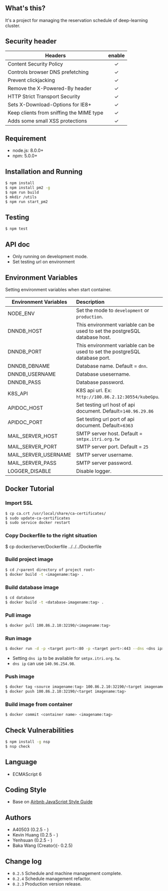 
## What's this? ##

It's a project for managing the reservation schedule of deep-learning cluster.

## Security header ##

| Headers | enable |
|---|:---:|
| Content Security Policy | ✓ |
| Controls browser DNS prefetching | ✓ |
| Prevent clickjacking | ✓ |
| Remove the X-Powered-By header | ✓ |
| HTTP Strict Transport Security | ✓ |
| Sets X-Download-Options for IE8+ | ✓ |
| Keep clients from sniffing the MIME type | ✓ |
| Adds some small XSS protections | ✓ |

## Requirement ##

* node.js: 8.0.0+
* npm: 5.0.0+

## Installation and Running

```bash
$ npm install
$ npm install pm2 -g
$ npm run build
$ mkdir /utils
$ npm run start_pm2
```

## Testing ##

```bash
$ npm test
```

## API doc ##

* Only running on development mode.
* Set testing url on environment

## Environment Variables

Setting environment variables when start container.

| Environment Variables | Description |
|----------|:-------------|
| NODE_ENV |  Set the mode to `development` or `production`. |
| DNNDB_HOST | This environment variable can be used to set the postgreSQL database host. |
| DNNDB_PORT | This environment variable can be used to set the postgreSQL database port. | 
| DNNDB_DBNAME | Database name. Default = `dnn`. |
| DNNDB_USERNAME | Database usesername. |
| DNNDB_PASS | Database password. |
| K8S_API | K8S api url. Ex: `http://100.86.2.12:30554/kubeGpu`. |
| APIDOC_HOST | Set testing url host of api document. Default=`140.96.29.86` |
| APIDOC_PORT | Set testing url port of api document. Default=`6363` |
| MAIL_SERVER_HOST | SMTP server host. Default = `smtpx.itri.org.tw` |
| MAIL_SERVER_PORT | SMTP server port. Default = `25` |
| MAIL_SERVER_USERNAME | SMTP server username.|
| MAIL_SERVER_PASS | SMTP server password. |
| LOGGER_DISABLE | Disable logger. |


## Docker Tutorial ##

### Import SSL ###

```bash
$ cp ca.crt /usr/local/share/ca-certificates/
$ sudo update-ca-certificates
$ sudo service docker restart
```

### Copy Dockerfile to the right situation ###

$ cp docker/server/Dockerfile ../../../Dockerfile

### Build project image ###

```bash
$ cd /<parent directory of project root>
$ docker build -t <imagename:tag> .
```

### Build database image ###

```bash
$ cd database
$ docker build -t <database-imagename:tag> .
```

### Pull image ###

```bash
$ docker pull 100.86.2.10:32190/<imagename:tag>
```

### Run image ###

```bash
$ docker run -d -p <target port>:80 -p <target port>:443 --dns <dns ip> --name <container name> <imagename:tag>
```
* Setting `dns ip` to be available for `smtpx.itri.org.tw`.
* `dns ip` can use `140.96.254.98`.

### Push image ###

```bash
$ docker tag <source imagename:tag> 100.86.2.10:32190/<target imagename:tag>
$ docker push 100.86.2.10:32190/<target imagename:tag>
```

### Build  image from container ###

```bash
$ docker commit <container name> <imagename:tag>
```

## Check Vulnerabilities ##

```bash
$ npm install -g nsp
$ nsp check
```

## Language ##
* ECMAScript 6

## Coding Style ##
* Base on [Airbnb JavaScript Style Guide](https://github.com/airbnb/javascript)

## Authors ##
* A40503 (0.2.5 - )
* Kevin Huang (0.2.5 - )
* Yenhsuan (0.2.5 - )
* Baka Wang (Creator)(- 0.2.5)

## Change log ##

* `0.2.5` Schedule and machine management complete.
* `0.2.4` Schedule management refactor.
* `0.2.3` Production version release.
